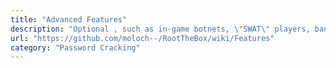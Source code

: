 ```yaml
---
title: "Advanced Features"
description: "Optional , such as in-game botnets, \"SWAT\" players, banking (in-game) money, and wall of sheep displaying cracked passwords"
url: "https://github.com/moloch--/RootTheBox/wiki/Features"
category: "Password Cracking"
---
```

